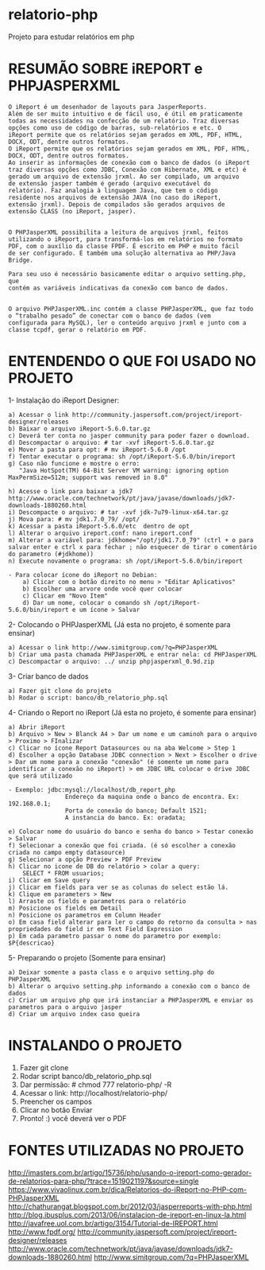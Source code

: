 # relatorio-php
Projeto para estudar relatórios em php


# RESUMÃO SOBRE iREPORT e PHPJASPERXML

    O iReport é um desenhador de layouts para JasperReports.
    Além de ser muito intuitivo e de fácil uso, é útil em praticamente
    todas as necessidades na confecção de um relatório. Traz diversas
    opções como uso de código de barras, sub-relatórios e etc. O
    iReport permite que os relatórios sejam gerados em XML, PDF, HTML,
    DOCX, ODT, dentre outros formatos.  
    O iReport permite que os relatórios sejam gerados em XML, PDF, HTML,
    DOCX, ODT, dentre outros formatos.
    Ao inserir as informações de conexão com o banco de dados (o iReport
    traz diversas opções como JDBC, Conexão com Hibernate, XML e etc) é gerado um arquivo de extensão jrxml. Ao ser compilado, um arquivo
    de extensão jasper também é gerado (arquivo executável do
    relatório). Faz analogia à linguagem Java, que tem o código
    residente nos arquivos de extensão JAVA (no caso do iReport,
    extensão jrxml). Depois de compilados são gerados arquivos de
    extensão CLASS (no iReport, jasper).

    
    O PHPJasperXML possibilita a leitura de arquivos jrxml, feitos
    utilizando o iReport, para transformá-los em relatórios no formato
    PDF, com o auxílio da classe FPDF. É escrito em PHP e muito fácil
    de ser configurado. É também uma solução alternativa ao PHP/Java
    Bridge.

    Para seu uso é necessário basicamente editar o arquivo setting.php, que
    contém as variáveis indicativas da conexão com banco de dados.


    O arquivo PHPJasperXML.inc contém a classe PHPJasperXML, que faz todo
    o “trabalho pesado” de conectar com o banco de dados (vem
    configurada para MySQL), ler o conteúdo arquivo jrxml e junto com a
    classe tcpdf, gerar o relatório em PDF.

    


# ENTENDENDO O QUE FOI USADO NO PROJETO

1- Instalação do iReport Designer:

    a) Acessar o link http://community.jaspersoft.com/project/ireport-designer/releases 
    b) Baixar o arquivo iReport-5.6.0.tar.gz
    c) Deverá ter conta no jasper community para poder fazer o download. 
    d) Descompactar o arquivo: # tar -xvf iReport-5.6.0.tar.gz
    e) Mover a pasta para opt: # mv iReport-5.6.0 /opt
    f) Tentar executar o programa: sh /opt/iReport-5.6.0/bin/ireport
    g) Caso não funcione e mostre o erro:
       "Java HotSpot(TM) 64-Bit Server VM warning: ignoring option MaxPermSize=512m; support was removed in 8.0"
        
    h) Acesse o link para baixar a jdk7 http://www.oracle.com/technetwork/pt/java/javase/downloads/jdk7-downloads-1880260.html 
    i) Descompacte o arquivo: # tar -xvf jdk-7u79-linux-x64.tar.gz
    j) Mova para: # mv jdk1.7.0_79/ /opt/
    k) Acessar a pasta iReport-5.6.0/etc  dentro de opt
    l) Alterar o arquivo ireport.conf: nano ireport.conf
    m) Alterar a variável para: jdkhome="/opt/jdk1.7.0_79" (ctrl + o para salvar enter e ctrl x para fechar ; não esquecer de tirar o comentário do parametro (#jdkhome))
    n) Execute novamente o programa: sh /opt/iReport-5.6.0/bin/ireport
    
    - Para colocar ícone do iReport no Debian: 
        a) Clicar com o botão direito no menu > "Editar Aplicativos" 
        b) Escolher uma arvore onde você quer colocar
        c) Clicar em "Novo Item"
        d) Dar um nome, colocar o comando sh /opt/iReport-5.6.0/bin/ireport e um ícone > Salvar


2- Colocando o PHPJasperXML (Já esta no projeto, é somente para ensinar)
    
    a) Acessar o link http://www.simitgroup.com/?q=PHPJasperXML
    b) Criar uma pasta chamada PHPJasperXML e entrar nela: cd PHPJasperXML
    c) Descompactar o arquivo: ../ unzip phpjasperxml_0.9d.zip



3- Criar banco de dados 

    a) Fazer git clone do projeto 
    b) Rodar o script: banco/db_relatorio_php.sql


4- Criando o Report no iReport (Já esta no projeto, é somente para ensinar)

    a) Abrir iReport
    b) Arquivo > New > Blanck A4 > Dar um nome e um caminoh para o arquivo > Proximo > FInalizar
    c) Clicar no ícone Report Datasources ou na aba Welcome > Step 1
    d) Escolher a opção Database JDBC connection > Next > Escolher o drive > Dar um nome para a conexão "conexão" (é somente um nome para identificar a conexão no iReport) > em JDBC URL colocar o drive JDBC que será utilizado
        
    - Exemplo: jdbc:mysql://localhost/db_report_php
                    Endereço da maquina onde o banco de encontra. Ex: 192.168.0.1;
                    Porta de conexão do banco; Default 1521;
                    A instancia do banco. Ex: oradata;

    e) Colocar nome do usuário do banco e senha do banco > Testar conexão > Salvar
    f) Selecionar a conexão que foi criada. (é só escolher a conexão criada no campo empty datasource)
    g) Selecionar a opção Preview > PDF Preview
    h) Clicar no icone de DB do relatório > colar a query:
        SELECT * FROM usuarios;
    i) Clicar em Save query
    j) Clicar em fields para ver se as colunas do select estão lá.
    k) Clique em parameters > New
    l) Arraste os fields e parametros para o relatório
    m) Posicione os fields em Detail
    n) Posicione os parametros em Column Header
    o) Em casa field alterar para ler o campo do retorno da consulta > nas propriedades do field ir em Text Field Expression
    p) Em cada parametro passar o nome do parametro por exemplo: $P{descricao}



5- Preparando o projeto (Somente para ensinar)

    a) Deixar somente a pasta class e o arquivo setting.php do PHPJasperXML
    b) Alterar o arquivo setting.php informando a conexão com o banco de dados
    c) Criar um arquivo php que irá instanciar a PHPJasperXML e enviar os parametros para o arquivo jasper
    d) Criar um arquivo index caso queira


# INSTALANDO O PROJETO

1) Fazer git clone 
2) Rodar script  banco/db_relatorio_php.sql
3) Dar permissão: # chmod 777 relatorio-php/ -R
4) Acessar o link: http://localhost/relatorio-php/
5) Preencher os campos 
6) Clicar no botão Enviar
7) Pronto! :) você deverá ver o PDF



# FONTES UTILIZADAS NO PROJETO

http://imasters.com.br/artigo/15736/php/usando-o-ireport-como-gerador-de-relatorios-para-php/?trace=1519021197&source=single
https://www.vivaolinux.com.br/dica/Relatorios-do-iReport-no-PHP-com-PHPJasperXML
http://chathurangat.blogspot.com.br/2012/03/jasperreports-with-php.html
http://blog.ibusplus.com/2013/06/instalacion-de-ireport-en-linux-la.html
http://javafree.uol.com.br/artigo/3154/Tutorial-de-IREPORT.html
http://www.fpdf.org/
http://community.jaspersoft.com/project/ireport-designer/releases 
http://www.oracle.com/technetwork/pt/java/javase/downloads/jdk7-downloads-1880260.html
http://www.simitgroup.com/?q=PHPJasperXML